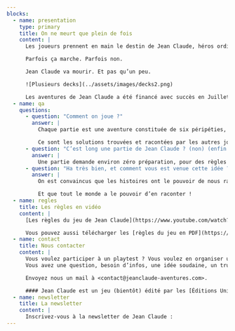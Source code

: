```yaml
---
blocks:
  - name: presentation
    type: primary
    title: On ne meurt que plein de fois
    content: |
      Les joueurs prennent en main le destin de Jean Claude, héros ordinaire confronté à une série de périls tout à fait extraordinaires. Chacun leur tour, ils vont raconter comment Jean Claude a échappé à une mort certaine.

      Parfois ça marche. Parfois non.

      Jean Claude va mourir. Et pas qu’un peu.

      ![Plusieurs decks](../assets/images/decks2.png)

      Les aventures de Jean Claude a été financé avec succès en Juillet 2024 [sur Ulule](https://fr.ulule.com/les-aventures-de-jean-claude/). Grâce à votre soutien, notre campagne de financement participatif a dépassé les 10 000 € ! Un immense merci à toutes et tous !
  - name: qa
    questions:
      - question: "Comment on joue ?"
        answer: |
          Chaque partie est une aventure constituée de six péripéties, racontées par l’un des joueurs, qui endosse le rôle de Maître de Jeu.

          Ce sont les solutions trouvées et racontées par les autres joueurs qui vont rendre l’aventure de Jean Claude unique.
      - question: "C’est long une partie de Jean Claude ? (non) (enfin ça dépend)"
        answer: |
          Une partie demande environ zéro préparation, pour des règles expliquées en moins de 3 minutes, un nombre de joueurs variant de 2 à plein et une durée d’à peu près une demie heure.
      - question: "Ha très bien, et comment vous est venue cette idée ?"
        answer: |
          On est convaincus que les histoires ont le pouvoir de nous rapprocher.

          Et que tout le monde a le pouvoir d’en raconter !
  - name: regles
    title: Les règles en vidéo
    content: |
      [Les règles du jeu de Jean Claude](https://www.youtube.com/watch?v=lp9ch3YPeWo){embed}

      Vous pouvez aussi télécharger les [règles du jeu en PDF](https://drive.google.com/file/d/1xJOOaSDSPL0XsoqQIVxTkPTXuyieXoUW/view?usp=sharing).
  - name: contact
    title: Nous contacter
    content: |
      Vous voulez participer à un playtest ? Vous voulez en organiser un ?  
      Vous avez une question, besoin d’infos, une idée soudaine, un truc à nous raconter ou des choses à nous dire ?

      Envoyez nous un mail à <contact@jeanclaude-aventures.com>.

      #### Jean Claude est un jeu (bientôt) édité par les [Éditions Univers Détendu](https://www.linkedin.com/company/univers-detendu/), conçu à 8 mains par [Damien Barré](https://damien.super.site), [Cyril Rimbaud](https://www.cyroul.com/), [Olivier Ravard](https://www.linkedin.com/in/mrolivier/) et [Cécile Ricordeau](https://www.cecillie.fr).{.text-neutral-400}
  - name: newsletter
    title: La newsletter
    content: |
      Inscrivez-vous à la newsletter de Jean Claude :
---
```

